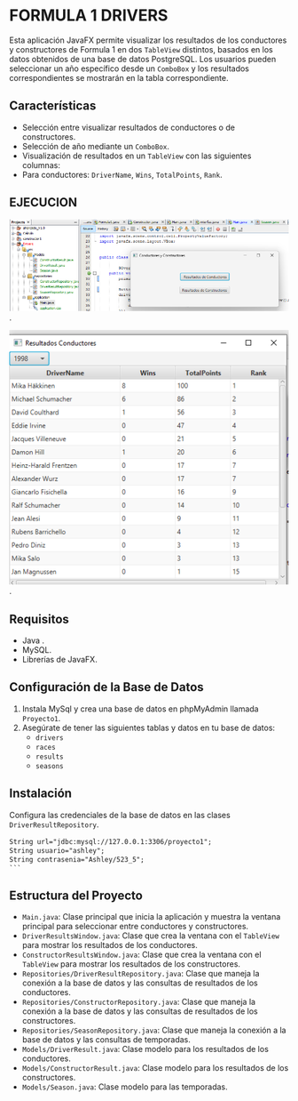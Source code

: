 # FORMULA 1 DRIVERS 

Esta aplicación JavaFX permite visualizar los resultados de los conductores y constructores de Formula 1 en dos `TableView` distintos, basados en los datos obtenidos de una base de datos PostgreSQL. Los usuarios pueden seleccionar un año específico desde un `ComboBox` y los resultados correspondientes se mostrarán en la tabla correspondiente.

## Características

- Selección entre visualizar resultados de conductores o de constructores.
- Selección de año mediante un `ComboBox`.
- Visualización de resultados en un `TableView` con las siguientes columnas:
- Para conductores: `DriverName`, `Wins`, `TotalPoints`, `Rank`.
## EJECUCION
![Captura 1](Menu1.png).

![Captura 2](conductores.png).

## Requisitos
- Java .
- MySQL.
- Librerías de JavaFX.

## Configuración de la Base de Datos

1. Instala MySql y crea una base de datos en phpMyAdmin  llamada `Proyecto1`.
2. Asegúrate de tener las siguientes tablas y datos en tu base de datos:
    - `drivers`
    - `races`
    - `results`
    - `seasons`
## Instalación
Configura las credenciales de la base de datos en las clases `DriverResultRepository`.

    String url="jdbc:mysql://127.0.0.1:3306/proyecto1";
    String usuario="ashley";
    String contrasenia="Ashley/523_5";
    ``` 
## Estructura del Proyecto

- `Main.java`: Clase principal que inicia la aplicación y muestra la ventana principal para seleccionar entre conductores y constructores.
- `DriverResultsWindow.java`: Clase que crea la ventana con el `TableView` para mostrar los resultados de los conductores.
- `ConstructorResultsWindow.java`: Clase que crea la ventana con el `TableView` para mostrar los resultados de los constructores.
- `Repositories/DriverResultRepository.java`: Clase que maneja la conexión a la base de datos y las consultas de resultados de los conductores.
- `Repositories/ConstructorRepository.java`: Clase que maneja la conexión a la base de datos y las consultas de resultados de los constructores.
- `Repositories/SeasonRepository.java`: Clase que maneja la conexión a la base de datos y las consultas de temporadas.
- `Models/DriverResult.java`: Clase modelo para los resultados de los conductores.
- `Models/ConstructorResult.java`: Clase modelo para los resultados de los constructores.
- `Models/Season.java`: Clase modelo para las temporadas.
